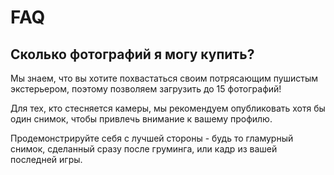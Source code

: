 # FAQ

## Сколько фотографий я могу купить?

Мы знаем, что вы хотите похвастаться своим потрясающим пушистым экстерьером, поэтому позволяем загрузить до 15 фотографий!

Для тех, кто стесняется камеры, мы рекомендуем опубликовать хотя бы один снимок, чтобы привлечь внимание к вашему профилю.

Продемонстрируйте себя с лучшей стороны - будь то гламурный снимок, сделанный сразу после груминга, или кадр из вашей последней игры.